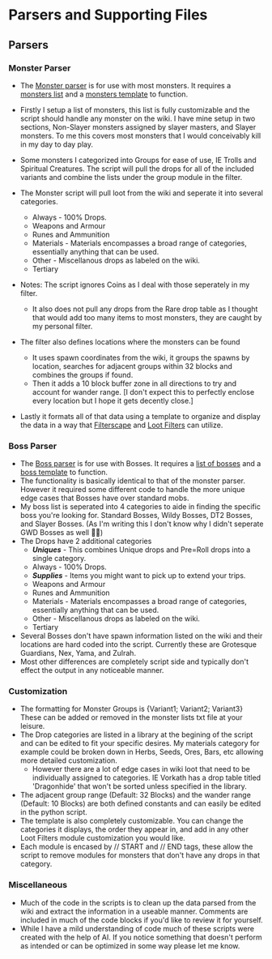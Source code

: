 # Parsers and Supporting Files

##  **Parsers**
###     **Monster Parser**
- The [Monster parser](https://github.com/Wizard12892/Jarnhopur-GIM-Filter/blob/main/Parser/parse_monsters.py) is for use with most monsters. It requires a [monsters list](https://github.com/Wizard12892/Jarnhopur-GIM-Filter/blob/main/Parser/monsters.txt) and a [monsters template](https://github.com/Wizard12892/Jarnhopur-GIM-Filter/blob/main/Parser/monster_template.txt) to function.
- Firstly I setup a list of monsters, this list is fully customizable and the script should handle any monster on the wiki. I have mine setup in two sections, Non-Slayer monsters assigned by slayer masters, and Slayer monsters. To me this covers most monsters that I would conceivably kill in my day to day play.
- Some monsters I categorized into Groups for ease of use, IE Trolls and Spiritual Creatures. The script will pull the drops for all of the included variants and combine the lists under the group module in the filter.
            
- The Monster script will pull loot from the wiki and seperate it into several categories.
    * Always - 100% Drops.
    * Weapons and Armour
    * Runes and Ammunition
    * Materials - Materials encompasses a broad range of categories, essentially anything that can be used.
    * Other - Miscellanous drops as labeled on the wiki.
    * Tertiary
- Notes: The script ignores Coins as I deal with those seperately in my filter.
    - It also does not pull any drops from the Rare drop table as I thought that would add too many items to most monsters, they are caught by my personal filter.
- The filter also defines locations where the monsters can be found
    - It uses spawn coordinates from the wiki, it groups the spawns by location, searches for adjacent groups within 32 blocks and combines the groups if found.
    - Then it adds a 10 block buffer zone in all directions to try and account for wander range. [I don't expect this to perfectly enclose every location but I hope it gets decently close.] 
- Lastly it formats all of that data using a template to organize and display the data in a way that [Filterscape](https://filterscape.xyz/) and [Loot Filters](https://runelite.net/plugin-hub/show/loot-filters) can utilize. 

###     **Boss Parser**
- The [Boss parser](https://github.com/Wizard12892/Jarnhopur-GIM-Filter/blob/main/Parser/parse_bosses.py) is for use with Bosses. It requires a [list of bosses](https://github.com/Wizard12892/Jarnhopur-GIM-Filter/blob/main/Parser/bosses.txt) and a [boss template](https://github.com/Wizard12892/Jarnhopur-GIM-Filter/blob/main/Parser/boss_template.txt) to function.
- The functionality is basically identical to that of the monster parser. However it required some different code to handle the more unique edge cases that Bosses have over standard mobs.
- My boss list is seperated into 4 categories to aide in finding the specific boss you're looking for. Standard Bosses, Wildy Bosses, DT2 Bosses, and Slayer Bosses. (As I'm writing this I don't know why I didn't seperate GWD Bosses as well 🤷‍♂️)
- The Drops have 2 additional categories
    * **_Uniques_** - This combines Unique drops and Pre=Roll drops into a single category.
    * Always - 100% Drops.
    * **_Supplies_** - Items you might want to pick up to extend your trips.
    * Weapons and Armour
    * Runes and Ammunition
    * Materials - Materials encompasses a broad range of categories, essentially anything that can be used.
    * Other - Miscellanous drops as labeled on the wiki.
    * Tertiary
- Several Bosses don't have spawn information listed on the wiki and their locations are hard coded into the script. Currently these are Grotesque Guardians, Nex, Yama, and Zulrah.
- Most other differences are completely script side and typically don't effect the output in any noticeable manner.

###     **Customization**
- The formatting for Monster Groups is <Group Name> {Variant1; Variant2; Variant3} These can be added or removed in the monster lists txt file at your leisure.
- The Drop categories are listed in a library at the begining of the script and can be edited to fit your specific desires. My materials category for example could be broken down in Herbs, Seeds, Ores, Bars, etc allowing more detailed customization.
    * However there are a lot of edge cases in wiki loot that need to be individually assigned to categories. IE Vorkath has a drop table titled 'Dragonhide' that won't be sorted unless specified in the library.
- The adjacent group range (Default: 32 Blocks) and the wander range (Default: 10 Blocks) are both defined constants and can easily be edited in the python script.
- The template is also completely customizable. You can change the categories it displays, the order they appear in, and add in any other Loot Filters module customization you would like.
- Each module is encased by // START and // END tags, these allow the script to remove modules for monsters that don't have any drops in that category.

###     **Miscellaneous**
- Much of the code in the scripts is to clean up the data parsed from the wiki and extract the information in a useable manner. Comments are included in much of the code blocks if you'd like to review it for yourself.
- While I have a mild understanding of code much of these scripts were created with the help of AI. If you notice something that doesn't perform as intended or can be optimized in some way please let me know.